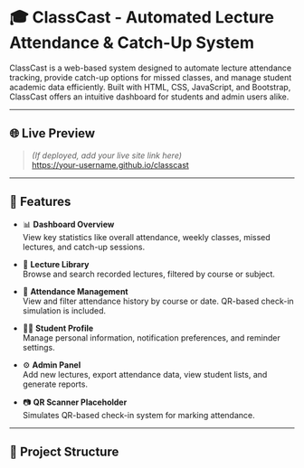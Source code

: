 # 🎓 ClassCast - Automated Lecture Attendance & Catch-Up System

ClassCast is a web-based system designed to automate lecture attendance tracking, provide catch-up options for missed classes, and manage student academic data efficiently. Built with HTML, CSS, JavaScript, and Bootstrap, ClassCast offers an intuitive dashboard for students and admin users alike.

---

## 🌐 Live Preview

> *(If deployed, add your live site link here)*  
> https://your-username.github.io/classcast

---

## 🧩 Features

- 📊 **Dashboard Overview**  
  View key statistics like overall attendance, weekly classes, missed lectures, and catch-up sessions.

- 🎥 **Lecture Library**  
  Browse and search recorded lectures, filtered by course or subject.

- 📅 **Attendance Management**  
  View and filter attendance history by course or date. QR-based check-in simulation is included.

- 🙍‍♂️ **Student Profile**  
  Manage personal information, notification preferences, and reminder settings.

- ⚙️ **Admin Panel**  
  Add new lectures, export attendance data, view student lists, and generate reports.

- 📷 **QR Scanner Placeholder**  
  Simulates QR-based check-in system for marking attendance.

---

## 📁 Project Structure

